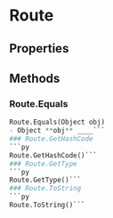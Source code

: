 # Route    

## Properties  
 
## Methods  
### Route.Equals
```py
Route.Equals(Object obj)
- Object **obj** ____```
### Route.GetHashCode
```py
Route.GetHashCode()```
### Route.GetType
```py
Route.GetType()```
### Route.ToString
```py
Route.ToString()```